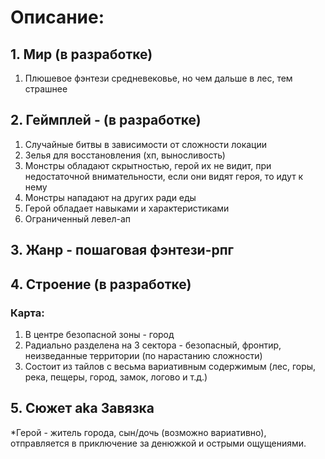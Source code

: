 # Описание:
## 1. Мир (в разработке)
1. Плюшевое фэнтези средневековье, но чем дальше в лес, тем страшнее
## 2. Геймплей - (в разработке)
1. Случайные битвы в зависимости от сложности локации
2. Зелья для восстановления (хп, выносливость)
3. Монстры обладают скрытностью, герой их не видит, при недостаточной внимательности, если они видят героя, то идут к нему
4. Монстры нападают на других ради еды
5. Герой обладает навыками и характеристиками
6. Ограниченный левел-ап
## 3. Жанр - пошаговая фэнтези-рпг
## 4. Строение (в разработке)
### Карта: 
1. В центре безопасной зоны - город
2. Радиально разделена на 3 сектора - безопасный, фронтир, неизведанные территории (по нарастанию сложности)
3. Состоит из тайлов с весьма вариативным содержимым (лес, горы, река, пещеры, город, замок, логово и т.д.) 
## 5. Сюжет aka Завязка
*Герой - житель города, сын/дочь (возможно вариативно), отправляется в приключение за денюжкой и острыми ощущениями. 

